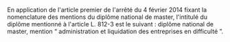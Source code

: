En application de l'article premier de l'arrêté du 4 février 2014 fixant la nomenclature des mentions du diplôme national de master, l'intitulé du diplôme mentionné à l'article L. 812-3 est le suivant : diplôme national de master, mention “ administration et liquidation des entreprises en difficulté ”.
